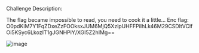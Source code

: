 Challenge Description:

The flag became impossible to read, you need to cook it a little...
Enc flag: O0pdKiM7Y1FqZDxeZzFOOksxJUM6MjQ5XzlpUHFFPiIhLk46M29CSDltVClfOi5KSyc6LkozIT1gJGNHPiY/XGI5Z2hIMg==

![image](https://github.com/user-attachments/assets/7e8a6d1f-c573-4e77-bdd8-3722741cb7eb)
